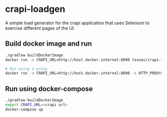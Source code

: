 # crapi-loadgen
A simple load generator for the crapi application that uses Selenium to exercise different pages of the UI.

## Build docker image and run

```bash
./gradlew buildDockerImage
docker run -e CRAPI_URL=http://host.docker.internal:8090 levoai/crapi-loadgen

# Run using a proxy
docker run -e CRAPI_URL=http://host.docker.internal:8090 -e HTTP_PROXY=http://host.docker.internal:8080 levoai/crapi-loadgen
```

## Run using docker-compose
```bash
./gradlew buildDockerImage
export CRAPI_URL=<crapi url>
docker-compose up
```